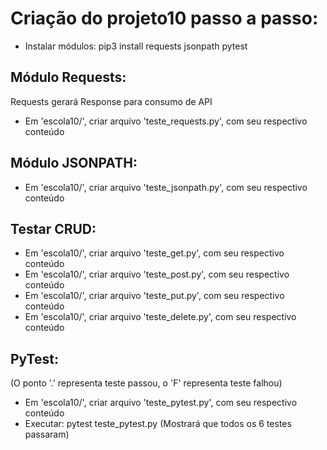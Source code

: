 # Criação do projeto10 passo a passo:

- Instalar módulos: pip3 install requests jsonpath pytest

## Módulo Requests:
Requests gerará Response para consumo de API
- Em 'escola10/', criar arquivo 'teste_requests.py', com seu respectivo conteúdo

## Módulo JSONPATH:
- Em 'escola10/', criar arquivo 'teste_jsonpath.py', com seu respectivo conteúdo

## Testar CRUD:
- Em 'escola10/', criar arquivo 'teste_get.py', com seu respectivo conteúdo
- Em 'escola10/', criar arquivo 'teste_post.py', com seu respectivo conteúdo
- Em 'escola10/', criar arquivo 'teste_put.py', com seu respectivo conteúdo
- Em 'escola10/', criar arquivo 'teste_delete.py', com seu respectivo conteúdo

## PyTest:
(O ponto '.' representa teste passou, o 'F' representa teste falhou)
- Em 'escola10/', criar arquivo 'teste_pytest.py', com seu respectivo conteúdo
- Executar: pytest teste_pytest.py (Mostrará que todos os 6 testes passaram)
